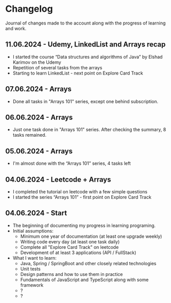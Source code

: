 # Changelog
Journal of changes made to the account along with the progress of learning and work.

## 11.06.2024 - Udemy, LinkedList and Arrays recap
- I started the course “Data structures and algorithms of Java” by Elshad Karimov on the Udemy
- Repetition of several tasks from the arrays
- Starting to learn LinkedList - next point on Explore Card Track

## 07.06.2024 - Arrays
- Done all tasks in "Arrays 101" series, except one behind subscription.

## 06.06.2024 - Arrays
- Just one task done in "Arrays 101" series. After checking the summary, 8 tasks remained.

## 05.06.2024 - Arrays
- I'm almost done with the “Arrays 101” series, 4 tasks left

## 04.06.2024 - Leetcode + Arrays
- I completed the tutorial on leetcode with a few simple questions
- I started the series “Arrays 101” - first point on Explore Card Track

## 04.06.2024 - Start 
- The beginning of documenting my progress in learning programing.
- Initial assumptions:
  - Minimum one year of documentation (at least one upgrade weekly)
  - Writing code every day (at least one task daily)
  - Complete all "Explore Card Track" on leetcode
  - Development of at least 3 applications (API / FullStack)
- What I want to learn:
  - Java, Spring / SpringBoot and other closely related technologies
  - Unit tests
  - Design patterns and how to use them in practice
  - Fundamentals of JavaScript and TypeScript along with some framework
  - ?
  - ?

